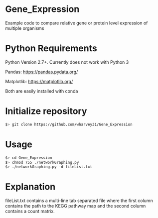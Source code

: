 # Gene_Expression

Example code to compare relative gene or protein level expression of multiple organisms

# Python Requirements

Python Version 2.7+. Currently does not work with Python 3

Pandas: https://pandas.pydata.org/

Matplotlib: https://matplotlib.org/

Both are easily installed with conda

# Initialize repository

   ```bash 
   $> git clone https://github.com/wharvey31/Gene_Expression
   ```
   
# Usage

   ```bash
   $> cd Gene_Expression
   $> chmod 755 ./networkGraphing.py
   $> ./networkGraphing.py -d fileList.txt
   ```
   
# Explanation

fileList.txt contains a multi-line tab separated file where the first column contains the path to the KEGG pathway map and the second column contains a count matrix.


